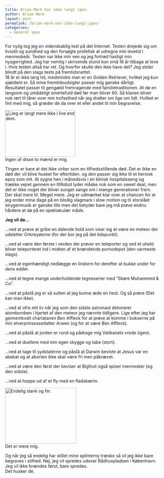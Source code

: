 ```yaml
---
title: Brian Mørk har ikke langt igen.
author: Brian Mørk
layout: post
permalink: /brian-mork-har-ikke-langt-igen/
categories:
  - Generel spas
---
```

For nylig tog jeg en videnskablig test på det Internet. Testen drejede sig om livsstil og sundhed og den forsøgte profetisk at udregne min levetid i menneskeår. Testen var ikke min ven og jeg fortrød hastigt min nysgerrighed. Jeg har nemlig i skrivende stund kun små 18 år tilbage at leve i. Hvis testen altså har ret. Og hvorfor skulle den ikke have det? Jeg stoler blindt på den slags tests på fremtidsnettet.  
18 år er ikke lang tid, medmindre man er en Golden Retriever, hvilket jeg kun sjældent er. Så mine fremtidsudsigter passer mig ganske dårligt.  
Resultatet passer til gengæld fremragende med familietraditionen. At dø en langsom og umådeligt smertefuld død før man bliver 60. Så klanen bliver nok rørt til tårer over min trofasthed når jeg dratter om lige om lidt. Hvilket er fint med mig, så græder de da over et eller andet til min begravelse.

<div class="bitImage bitRight" style="width: 230px">
  <img width="230" height="153" alt="Jeg er langt mere ikke i live end dem." src="http://www.abekat.net/wp-content/images/man.jpg" /><br /> Ingen af disse to mænd er mig.
</div>

Tingen er bare at det ikke virker som en tilfredsstillende død. Det er ikke en død der vil blive husket for eftertiden, og den passer sig ikke til et heroisk epos som mit. At sygne hen i månedsvis i en klinisk hospitalsseng og trække vejret gennem en IltRobot lyder måske nok som en sweet deal, men det er ikke noget der bliver sunget sange om i mange generationer frem. Der skal mere til. Meget mere. Jeg er udmærket klar over at chancen for at jeg ender mine dage på en blodig slagmark i slow motion og til storslået strygermusik er ganske lille men det betyder bare jeg må prøve endnu hårdere at dø på en spektakulær måde.

**Jeg vil dø…**

…ved at prøve at gribe en dalende bold som viser sig at være en meteor der udsletter Orkneyøerne (for der bor jeg på det tidspunkt).

…ved at være den første i verden der prøver en teleporter og ved et uheld bliver teleporteret ind i midten af et brændende pornodepot (den varmeste slags).

…ved at egenhændigt nedlægge en lindorm for derefter at bukke under for dens edder.

…ved at tegne mange underholdende tegneserier med ”Skøre Muhammed & Co”.

…ved at påstå jeg er så sulten at jeg kunne æde en hest. Og så prøve (Det kan man ikke).

…ved at ofre mit liv når jeg som den sidste astronaut detonerer atombomben i hjertet af den meteor jeg nævnte tidligere. Lige efter jeg har gennemkvalt charlatanen Ben Affleck for at prøve at komme i bukserne på min elverprinsessedatter Arwen (og for at være Ben Affleck).

…ved at påstå at jorden er rund og pådrage mig Vatikanets vrede (igen).

…ved at duellere med min egen skygge og tabe (stort).

…ved at tage til sydstaterne og påstå at Darwin beviste at Jesus var en abekat og at aborten ikke skal være fri men påkrævet.

…ved at være den først der beviser at Bigfoot også spiser mennesker (og den sidste).

…ved at hoppe ud af et fly med en fladskærm.

<div class="bitImage bitCenter" style="width: 233px">
  <img width="233" height="183" alt="Endelig slank og fin." src="http://www.abekat.net/wp-content/images/dog.jpg" /><br /> Det er mere mig.
</div>

Og når jeg så endelig har stillet mine splinterny træsko så vil jeg ikke bare begraves i stilhed. Nej, jeg vil spredes udover Rådhuspladsen i København.  
Jeg vil ikke brændes først, bare spredes.  
Det husker de.